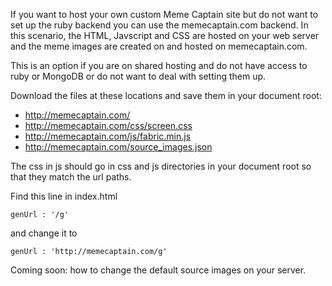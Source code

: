If you want to host your own custom Meme Captain site but do not want to set
up the ruby backend you can use the memecaptain.com backend. In this scenario,
the HTML, Javscript and CSS are hosted on your web server and the meme images
are created on and hosted on memecaptain.com.

This is an option if you are on shared hosting and do not have access to
ruby or MongoDB or do not want to deal with setting them up.

Download the files at these locations and save them in your document root:

* http://memecaptain.com/
* http://memecaptain.com/css/screen.css
* http://memecaptain.com/js/fabric.min.js
* http://memecaptain.com/source_images.json

The css in js should go in css and js directories in your document root so
that they match the url paths.

Find this line in index.html

```
genUrl : '/g'
```

and change it to

```
genUrl : 'http://memecaptain.com/g'
```

Coming soon: how to change the default source images on your server.
